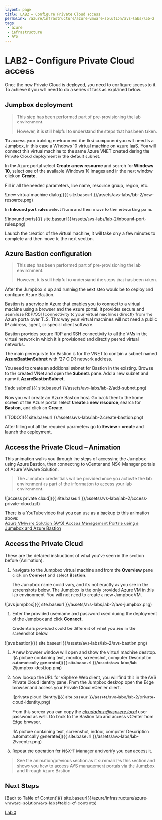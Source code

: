 ```yaml
---
layout: page
title: LAB2 – Configure Private Cloud access
permalink: /azure/infrastructure/azure-vmware-solution/avs-labs/lab-2
tags: 
 - azure
 - infrastructure
 - AVS
---
```

# LAB2 – Configure Private Cloud access

Once the new Private Cloud is deployed, you need to configure access to it. To
achieve it you will need to do a series of task as explained below.

## Jumpbox deployment

> This step has been performed part of pre-provisioning the lab environment.  
>
> However, it is still helpful to understand the steps that has been taken.

To access your training environment the first component you will need is a
Jumpbox, in this case a Windows 10 virtual machine on Azure IaaS. You will
connect this virtual machine to the same Azure VNET created during the Private
Cloud deployment in the default subnet.

In the Azure portal select **Create a new resource** and search for **Windows
10**, select one of the available Windows 10 images and in the next window click
on **Create**.

Fill in all the needed parameters, like name, resource group, region, etc.

![new virtual machine dialog]({{ site.baseurl }}/assets/avs-labs/lab-2/new-resource.png)

In **Inbound port rules** select None and then move to the networking pane.

![inbound ports]({{ site.baseurl }}/assets/avs-labs/lab-2/inbound-port-rules.png)

Launch the creation of the virtual machine, it will take only a few minutes to
complete and then move to the next section.

## Azure Bastion configuration

> This step has been performed part of pre-provisioning the lab environment.  
>  
> However, it is still helpful to understand the steps that has been taken.

After the Jumpbox is up and running the next step would be to deploy and
configure Azure Bastion.

Bastion is a service in Azure that enables you to connect to a virtual machine
using a browser and the Azure portal. It provides secure and seamless RDP/SSH
connectivity to your virtual machines directly from the Azure portal over TLS.
That way your virtual machines will not need a public IP address, agent, or
special client software.

Bastion provides secure RDP and SSH connectivity to all the VMs in the virtual
network in which it is provisioned and directly peered virtual networks.

The main prerequisite for Bastion is for the VNET to contain a subnet named
**AzureBastionSubnet** with /27 CIDR network address.

You need to create an additional subnet for Bastion in the existing. Browse to
the created VNet and open the **Subnets** pane. Add a new subnet and name it
**AzureBastionSubnet**.

![add subnet]({{ site.baseurl }}/assets/avs-labs/lab-2/add-subnet.png)

Now you will create an Azure Bastion host. Go back then to the home screen of
the Azure portal select **Create a new resource**, search for **Bastion,** and
click on **Create**.

![TODO:]({{ site.baseurl }}/assets/avs-labs/lab-2/create-bastion.png)

After filling out all the required parameters go to **Review + create** and
launch the deployment.

## Access the Private Cloud – Animation

This animation walks you through the steps of accessing the Jumpbox using Azure
Bastion, then connecting to vCenter and NSX-Manager portals of Azure VMware
Solution.

> The Jumpbox credentials will be provided once you activate the lab
> environment as part of the information to access your lab environment.

![access private cloud]({{ site.baseurl }}/assets/avs-labs/lab-2/access-private-cloud.gif)

There is a YouTube video that you can use as a backup to this animation above:  
[Azure VMware Solution (AVS) Access Management Portals using a Jumpbox and Azure
Bastion](https://www.youtube.com/watch?v=EYwakIcxmVI&ab_channel=HusamHilal)

## Access the Private Cloud

These are the detailed instructions of what you’ve seen in the section before
(Animation).

1. Navigate to the Jumpbox virtual machine and from the **Overview** pane click
   on **Connect** and select **Bastion**.
  
   The Jumpbox name could vary, and it’s not exactly as you see in the
   screenshots below. The Jumpbox is the only provided Azure VM in this lab
   environment. You will not need to create a new Jumpbox VM.

![avs jumpbox]({{ site.baseurl }}/assets/avs-labs/lab-2/avs-jumpbox.png)

1. Enter the provided username and password used during the deployment of the
   Jumpbox and click **Connect**.
  
   Credentials provided could be different of what you see in the screenshot
   below.

![avs bastion]({{ site.baseurl }}/assets/avs-labs/lab-2/avs-bastion.png)

1. A new browser window will open and show the virtual machine desktop. ![A
   picture containing text, monitor, screenshot, computer Description
   automatically generated]({{ site.baseurl }}/assets/avs-labs/lab-2/jumpbox-desktop.png)

2. Now lookup the URL for vSphere Web client, you will find this in the AVS
   Private Cloud Identity pane. From the Jumpbox desktop open the Edge browser
   and access your Private Cloud vCenter client.  
  
   ![private ploud identity]({{ site.baseurl }}/assets/avs-labs/lab-2/private-cloud-identity.png)  
  
   From this screen you can copy the *cloudadmin@vsphere.local* user password
   as well. Go back to the Bastion tab and access vCenter from Edge browser.

   ![A picture containing text, screenshot, indoor, computer Description
   automatically generated]({{ site.baseurl }}/assets/avs-labs/lab-2/vcenter.png)

3. Repeat the operation for NSX-T Manager and verify you can access it.

> See the animation/previous section as it summarizes this section and shows
> you how to access
> AVS management portals via the Jumpbox and through Azure Bastion

## Next Steps

[Back to Table of Content]({{ site.baseurl }}/azure/infrastructure/azure-vmware-solution/avs-labs#table-of-contents)

[Lab 3](lab-3)
